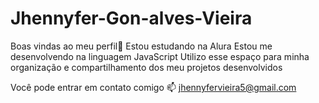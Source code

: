 # Jhennyfer-Gon-alves-Vieira
Boas vindas ao meu perfil💙
Estou estudando na Alura
Estou me desenvolvendo na linguagem JavaScript
Utilizo esse espaço para minha organização e compartilhamento dos meu projetos desenvolvidos

Você pode entrar em contato comigo 📫
jhennyfervieira5@gmail.com
